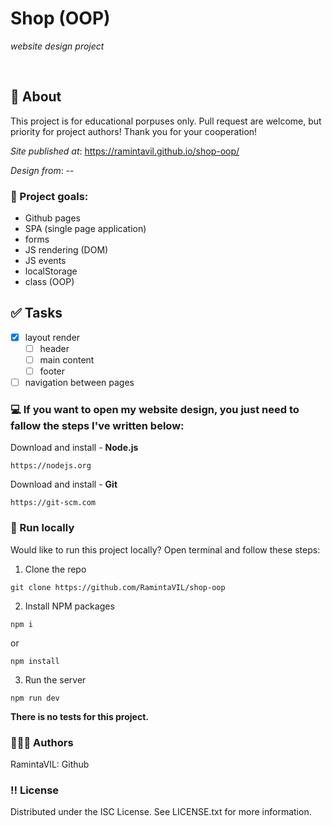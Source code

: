 # Shop (OOP)

_website design project_

<br>

## 📝 About

This project is for educational porpuses only. Pull request are welcome, but priority for project authors! Thank you for your cooperation!

_Site published at_: https://ramintavil.github.io/shop-oop/

_Design from_: --

### 🎯 Project goals:

-   Github pages
-   SPA (single page application)
-   forms
-   JS rendering (DOM)
-   JS events
-   localStorage
-   class (OOP)

## ✅ Tasks

-   [x] layout render
    -   [ ] header
    -   [ ] main content
    -   [ ] footer
-   [ ] navigation between pages

### 💻 If you want to open my website design, you just need to fallow the steps I've written below:

Download and install - **Node.js**

```
https://nodejs.org
```

Download and install - **Git**

```
https://git-scm.com
```

### 🛜 Run locally

Would like to run this project locally? Open terminal and follow these steps:

1. Clone the repo

```
git clone https://github.com/RamintaVIL/shop-oop
```

2. Install NPM packages

```
npm i
```

or

```
npm install
```

3. Run the server

```
npm run dev
```

**There is no tests for this project.**

### 🙋🏽‍♀️ Authors

RamintaVIL: Github

### ‼️ License

Distributed under the ISC License. See LICENSE.txt for more information.
